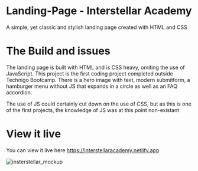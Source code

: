 # Landing-Page - Interstellar Academy
A simple, yet classic and stylish landing page created with HTML and CSS

# The Build and issues 
The landing page is built with HTML and is CSS heavy, omiting the use of JavaScript. 
This project is the first coding project completed outside Technigo Bootcamp.
There is a hero image with text, modern submitform, a hamburger menu without JS that expands in
a circle as well as an FAQ accordion. 

The use of JS could certainly cut down on the use of CSS, but as this is one of the first projects,
the knowledge of JS was at this point non-existant 


# View it live
You can view it live here https://interstellaracademy.netlify.app

![insterstellar_mockup](https://user-images.githubusercontent.com/105229808/190914289-dcb28a4c-a1c3-41c5-ab8b-cf9b000dfbb7.png)
